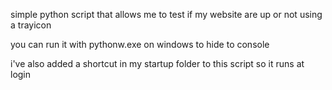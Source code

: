 simple python script that allows me to test if my website are up or not using a trayicon

you can run it with pythonw.exe on windows to hide to console

i've also added a shortcut in my startup folder to this script so it runs at login